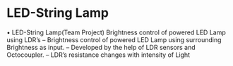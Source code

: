 # LED-String Lamp
• LED-String Lamp(Team Project)
Brightness control of powered LED Lamp using LDR’s
– Brightness control of powered LED Lamp using surrounding Brightness as input.
– Developed by the help of LDR sensors and Octocoupler.
– LDR’s resistance changes with intensity of Light

